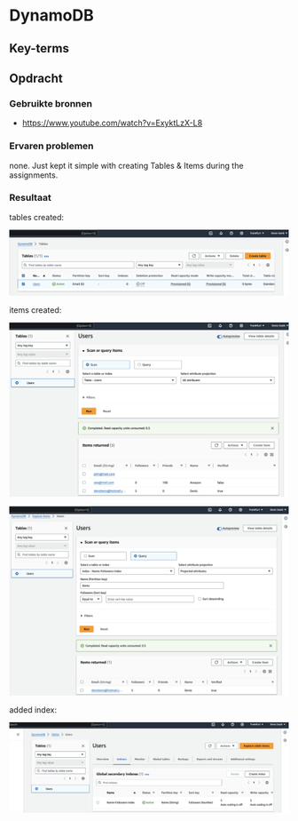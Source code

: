 # DynamoDB



## Key-terms



## Opdracht
### Gebruikte bronnen

- https://www.youtube.com/watch?v=ExyktLzX-L8


### Ervaren problemen

none. Just kept it simple with creating Tables & Items during the assignments. 

### Resultaat

tables created:

![Alt text](<06_includes/users created tables DynamboDB.png>)

items created:

![Alt text](<06_includes/items created DynamboDB.png>)


![Alt text](<06_includes/DynamoDB item.png>)


added index:

![Alt text](<06_includes/Indexes DynamoDB.png>)